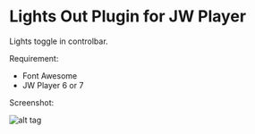 # Lights Out Plugin for JW Player
Lights toggle in controlbar. 

Requirement: 
  - Font Awesome
  - JW Player 6 or 7

Screenshot:

![alt tag](http://i.imgur.com/405gPWi.png)
